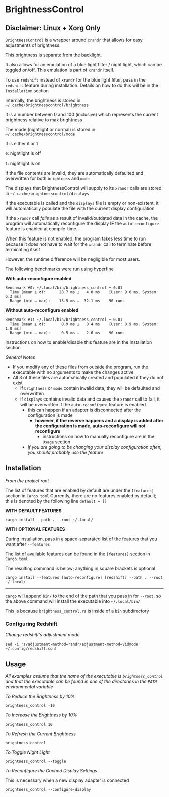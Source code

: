 # BrightnessControl

## Disclaimer: Linux + Xorg Only

`BrightnessControl` is a wrapper around `xrandr` that allows for easy adjustments of brightness.

This brightness is separate from the backlight.

It also allows for an emulation of a blue light filter / night light, which can be toggled on/off. This emulation is part of `xrandr` itself.

To use `redshift` instead of `xrandr` for the blue light filter, pass in the `redshift` feature during installation. Details on how to do this will be in the `Installation` section

Internally, the brightness is stored in `~/.cache/brightnesscontrol/brightness`

It is a number between 0 and 100 (inclusive) which represents the current brightness relative to max brightness

The mode (nightlight or normal) is stored in `~/.cache/brightnesscontrol/mode`

It is either `0` or `1`

`0`: nightlight is off

`1`: nightlight is on

If the file contents are invalid, they are automatically defaulted and overwritten for both `brightness` and `mode`

The displays that BrightnessControl will supply to its `xrandr` calls are stored in `~/.cache/brightnesscontrol/displays`

If the executable is called and the `displays` file is empty or non-existent, it will automatically populate the file with the current display configuration

If the `xrandr` call *fails* as a result of invalid/outdated data in the cache, the program will automatically reconfigure the display **IF** the `auto-reconfigure` feature is enabled at compile-time.

When this feature is not enabled, the program takes less time to run because it does not have to wait for the `xrandr` call to terminate before terminating itself

However, the runtime difference will be negligible for most users.

The following benchmarks were run using [hyperfine](https://github.com/sharkdp/hyperfine)

**With auto-reconfigure enabled**
```
Benchmark #0: ~/.local/bin/brightness_control + 0.01
  Time (mean ± σ):      28.7 ms ±   4.8 ms    [User: 9.6 ms, System: 6.3 ms]
  Range (min … max):    13.5 ms …  32.1 ms    90 runs
```

**Without auto-reconfigure enabled**
```
Benchmark #1: ~/.local/bin/brightness_control + 0.01
  Time (mean ± σ):       0.9 ms ±   0.4 ms    [User: 0.9 ms, System: 1.0 ms]
  Range (min … max):     0.5 ms …   2.6 ms    90 runs
```

Instructions on how to enable/disable this feature are in the Installation section

_General Notes_
* If you modify any of these files from outside the program, run the executable with no arguments to make the changes active
* All 3 of these files are automatically created and populated if they do not exist
  * if `brightness` or `mode` contain invalid data, they will be defaulted and overwritten
  * if `displays` contains invalid data and causes the `xrandr` call to fail, it will be overwritten if the `auto-reconfigure` feature is enabled
    * this can happen if an adapter is disconnected after the configuration is made
      * **however, if the reverse happens and a display is added after the configuration is made, auto-reconfigure will not reconfigure**
        * instructions on how to manually reconfigure are in the `Usage` section
    * *if you are going to be changing your display configuration often, you should probably use the feature*

## Installation
*From the project root*

The list of features that are enabled by default are under the `[features]` section in `Cargo.toml`
Currently, there are no features enabled by default; this is denoted by the following line
`default = []`

**WITH DEFAULT FEATURES**
```
cargo install --path . --root ~/.local/
```

**WITH OPTIONAL FEATURES**

During installation, pass in a space-separated list of the features that you want after `--features`

The list of available features can be found in the `[features]` section in `Cargo.toml`

The resulting command is below; anything in square brackets is optional
```
cargo install --features [auto-reconfigure] [redshift] --path . --root ~/.local/
```

***

`cargo` will append `bin/` to the end of the path that you pass in for `--root`, so the above command will install the executable into `~/.local/bin/`

This is because `brightness_control.rs` is inside of a `bin` subdirectory

### Configuring Redshift
*Change redshift's adjustment mode*
```
sed -i 's/adjustment-method=randr/adjustment-method=vidmode' ~/.config/redshift.conf
```

## Usage
*All examples assume that the name of the executable is `brightness_control` and that the executable can be found in one of the directories in the `PATH` environmental variable*

*To Reduce the Brightness by 10%*
```
brightness_control -10
```

*To Increase the Brightness by 10%*
```
brightness_control 10
```

*To Refresh the Current Brightness*
```
brightness_control
```

*To Toggle Night Light*
```
brightness_control --toggle
```

*To Reconfigure the Cached Display Settings*

This is necessary when a new display adapter is connected
```
brightness_control --configure-display
```
